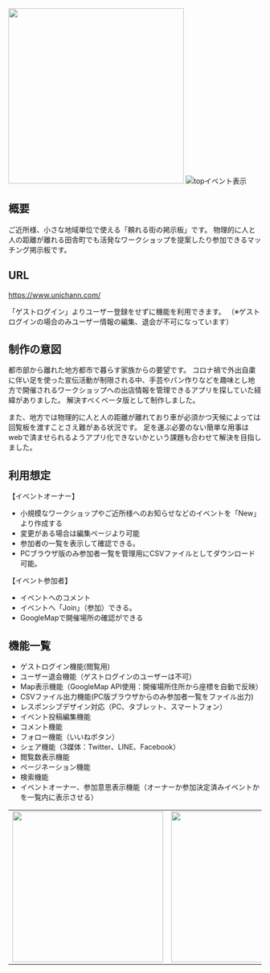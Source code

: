 <img src="https://user-images.githubusercontent.com/69673353/103163919-bca8f780-4847-11eb-9bc0-cf64037d3b17.png" width="349">
<img width="max" alt="topイベント表示" src=https://user-images.githubusercontent.com/69673353/103164333-41e2db00-484d-11eb-93db-26dfa80f0942.png>

## 概要

ご近所様、小さな地域単位で使える「頼れる街の掲示板」です。
物理的に人と人の距離が離れる田舎町でも活発なワークショップを提案したり参加できるマッチング掲示板です。

## URL

https://www.unichann.com/

「ゲストログイン」よりユーザー登録をせずに機能を利用できます。
（※ゲストログインの場合のみユーザー情報の編集、退会が不可になっています）

## 制作の意図

都市部から離れた地方都市で暮らす家族からの要望です。
コロナ禍で外出自粛に伴い足を使った宣伝活動が制限される中、手芸やパン作りなどを趣味とし地方で開催されるワークショップへの出店情報を管理できるアプリを探していた経緯がありました。
解決すべくベータ版として制作しました。

また、地方では物理的に人と人の距離が離れており車が必須かつ天候によっては回覧板を渡すことさえ難がある状況です。
足を運ぶ必要のない簡単な用事はwebで済ませられるようアプリ化できないかという課題も合わせて解決を目指しました。

## 利用想定

【イベントオーナー】
* 小規模なワークショップやご近所様へのお知らせなどのイベントを「New」より作成する
* 変更がある場合は編集ページより可能
* 参加者の一覧を表示して確認できる。
* PCブラウザ版のみ参加者一覧を管理用にCSVファイルとしてダウンロード可能。

【イベント参加者】
* イベントへのコメント
* イベントへ「Join」（参加）できる。
* GoogleMapで開催場所の確認ができる

## 機能一覧

* ゲストログイン機能(閲覧用)
* ユーザー退会機能（ゲストログインのユーザーは不可）
* Map表示機能（GoogleMap API使用：開催場所住所から座標を自動で反映）
* CSVファイル出力機能(PC版ブラウザからのみ参加者一覧をファイル出力)
* レスポンシブデザイン対応（PC、タブレット、スマートフォン）
* イベント投稿編集機能
* コメント機能
* フォロー機能（いいねボタン）
* シェア機能（3媒体：Twitter、LINE、Facebook）
* 閲覧数表示機能
* ページネーション機能
* 検索機能
* イベントオーナー、参加意思表示機能（オーナーか参加決定済みイベントかを一覧内に表示させる）

<table>
  <tr>
    <td><img src="https://user-images.githubusercontent.com/69673353/103164524-cd5d6b80-484f-11eb-8440-f9d84cdd2e33.png" height="300px" ></td>
    <td><img src="https://user-images.githubusercontent.com/69673353/103164557-6ee4bd00-4850-11eb-902c-b1863f02aaa3.png" height="300px" ></td>
    <td><img src="https://user-images.githubusercontent.com/69673353/103164556-668c8200-4850-11eb-8160-b14313d03b6c.png" height="300px" ></td>
  </tr>
</table>




